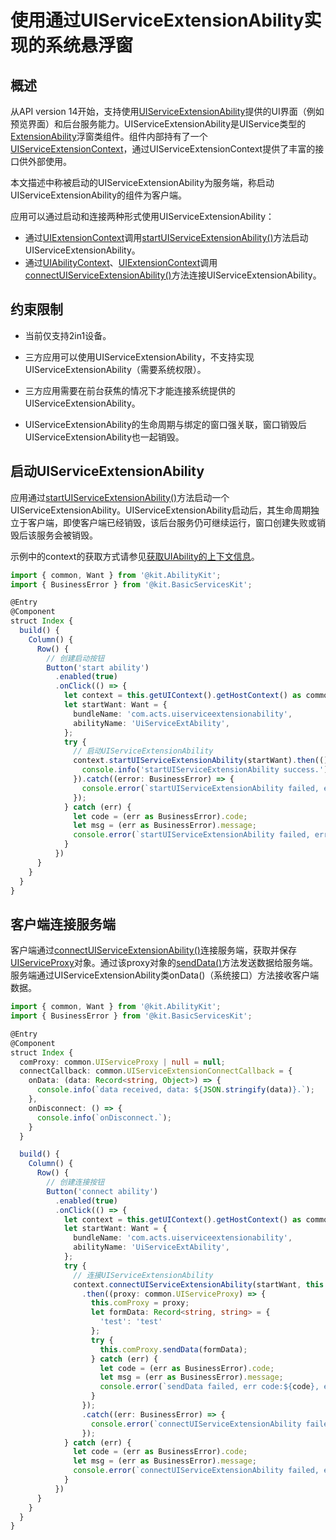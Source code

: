 # 使用通过UIServiceExtensionAbility实现的系统悬浮窗

## 概述

从API version 14开始，支持使用[UIServiceExtensionAbility](../reference/apis-ability-kit/js-apis-app-ability-uiServiceExtensionAbility-sys.md)提供的UI界面（例如预览界面）和后台服务能力。UIServiceExtensionAbility是UIService类型的[ExtensionAbility](../reference/apis-ability-kit/js-apis-app-ability-extensionAbility.md)浮窗类组件。组件内部持有了一个[UIServiceExtensionContext](../reference/apis-ability-kit/js-apis-inner-application-uiserviceExtensionContext-sys.md)，通过UIServiceExtensionContext提供了丰富的接口供外部使用。

本文描述中称被启动的UIServiceExtensionAbility为服务端，称启动UIServiceExtensionAbility的组件为客户端。

应用可以通过启动和连接两种形式使用UIServiceExtensionAbility：
- 通过[UIExtensionContext](../reference/apis-ability-kit/js-apis-inner-application-uiExtensionContext.md)调用[startUIServiceExtensionAbility()](../reference/apis-ability-kit/js-apis-inner-application-uiAbilityContext.md#startuiserviceextensionability14)方法启动UIServiceExtensionAbility。
- 通过[UIAbilityContext](../reference/apis-ability-kit/js-apis-inner-application-uiAbilityContext.md)、[UIExtensionContext](../reference/apis-ability-kit/js-apis-inner-application-uiExtensionContext.md)调用[connectUIServiceExtensionAbility()](../reference/apis-ability-kit/js-apis-inner-application-uiAbilityContext.md#connectuiserviceextensionability14)方法连接UIServiceExtensionAbility。

## 约束限制

- 当前仅支持2in1设备。

- 三方应用可以使用UIServiceExtensionAbility，不支持实现UIServiceExtensionAbility（需要系统权限）。

- 三方应用需要在前台获焦的情况下才能连接系统提供的UIServiceExtensionAbility。

- UIServiceExtensionAbility的生命周期与绑定的窗口强关联，窗口销毁后UIServiceExtensionAbility也一起销毁。


## 启动UIServiceExtensionAbility

应用通过[startUIServiceExtensionAbility()](../reference/apis-ability-kit/js-apis-inner-application-uiAbilityContext.md#startuiserviceextensionability14)方法启动一个UIServiceExtensionAbility。UIServiceExtensionAbility启动后，其生命周期独立于客户端，即使客户端已经销毁，该后台服务仍可继续运行，窗口创建失败或销毁后该服务会被销毁。


示例中的context的获取方式请参见[获取UIAbility的上下文信息](uiability-usage.md#获取uiability的上下文信息)。

```ts
import { common, Want } from '@kit.AbilityKit';
import { BusinessError } from '@kit.BasicServicesKit';

@Entry
@Component
struct Index {
  build() {
    Column() {
      Row() {
        // 创建启动按钮
        Button('start ability')
          .enabled(true)
          .onClick(() => {
            let context = this.getUIContext().getHostContext() as common.UIAbilityContext;
            let startWant: Want = {
              bundleName: 'com.acts.uiserviceextensionability',
              abilityName: 'UiServiceExtAbility',
            };
            try {
              // 启动UIServiceExtensionAbility
              context.startUIServiceExtensionAbility(startWant).then(() => {
                console.info('startUIServiceExtensionAbility success.');
              }).catch((error: BusinessError) => {
                console.error(`startUIServiceExtensionAbility failed, err code: ${error.code}, err msg: ${error.message}.`);
              });
            } catch (err) {
              let code = (err as BusinessError).code;
              let msg = (err as BusinessError).message;
              console.error(`startUIServiceExtensionAbility failed, err code: ${code}, err msg: ${msg}.`);
            }
          })
      }
    }
  }
}
```

## 客户端连接服务端

  客户端通过[connectUIServiceExtensionAbility()](../reference/apis-ability-kit/js-apis-inner-application-uiAbilityContext.md#connectuiserviceextensionability14)连接服务端，获取并保存[UIServiceProxy](../reference/apis-ability-kit/js-apis-inner-application-uiserviceproxy.md)对象。通过该proxy对象的[sendData()](../reference/apis-ability-kit/js-apis-inner-application-uiserviceproxy.md#uiserviceproxysenddata)方法发送数据给服务端。服务端通过UIServiceExtensionAbility类onData()（系统接口）方法接收客户端数据。


```ts
import { common, Want } from '@kit.AbilityKit';
import { BusinessError } from '@kit.BasicServicesKit';

@Entry
@Component
struct Index {
  comProxy: common.UIServiceProxy | null = null;
  connectCallback: common.UIServiceExtensionConnectCallback = {
    onData: (data: Record<string, Object>) => {
      console.info(`data received, data: ${JSON.stringify(data)}.`);
    },
    onDisconnect: () => {
      console.info(`onDisconnect.`);
    }
  }

  build() {
    Column() {
      Row() {
        // 创建连接按钮
        Button('connect ability')
          .enabled(true)
          .onClick(() => {
            let context = this.getUIContext().getHostContext() as common.UIAbilityContext;
            let startWant: Want = {
              bundleName: 'com.acts.uiserviceextensionability',
              abilityName: 'UiServiceExtAbility',
            };
            try {
              // 连接UIServiceExtensionAbility
              context.connectUIServiceExtensionAbility(startWant, this.connectCallback)
                .then((proxy: common.UIServiceProxy) => {
                  this.comProxy = proxy;
                  let formData: Record<string, string> = {
                    'test': 'test'
                  };
                  try {
                    this.comProxy.sendData(formData);
                  } catch (err) {
                    let code = (err as BusinessError).code;
                    let msg = (err as BusinessError).message;
                    console.error(`sendData failed, err code:${code}, err msg:${msg}.`);
                  }
                });
                .catch((err: BusinessError) => {
                  console.error(`connectUIServiceExtensionAbility failed, err code: ${err.code}, err msg: ${err.message}.`);
                });
            } catch (err) {
              let code = (err as BusinessError).code;
              let msg = (err as BusinessError).message;
              console.error(`connectUIServiceExtensionAbility failed, err code:${code}, err msg:${msg}.`);
            }
          })
      }
    }
  }
}
```